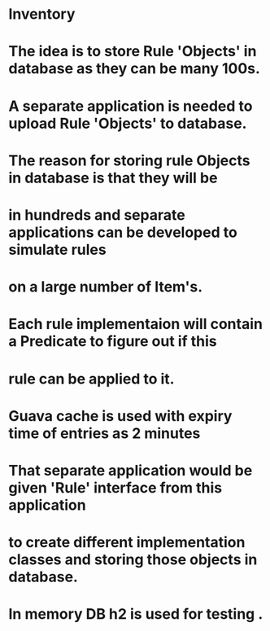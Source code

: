 # Inventory

# The idea is to store Rule 'Objects' in database as they can be many 100s.

# A separate application is needed to upload Rule 'Objects' to database.

# The reason for storing rule Objects in database is that they will be
# in hundreds and separate applications can be developed to simulate rules
# on a large number of Item's.
# 
# Each rule implementaion will contain a Predicate to figure out if this
# rule can be applied to it.

# Guava cache is used with expiry time of entries as 2 minutes

# That separate application would be given 'Rule' interface from this application
# to create different implementation classes and storing those objects in database.

# In memory DB h2 is used for testing .
